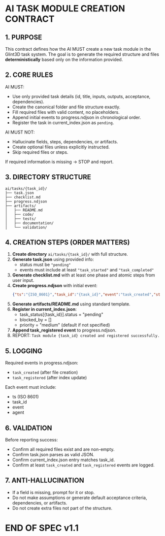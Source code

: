 # AI TASK MODULE CREATION CONTRACT

## 1. PURPOSE
This contract defines how the AI MUST create a new task module in the Glint3D task system.
The goal is to generate the required structure and files **deterministically** based only on the information provided.

## 2. CORE RULES

AI MUST:
- Use only provided task details (id, title, inputs, outputs, acceptance, dependencies).
- Create the canonical folder and file structure exactly.
- Fill required files with valid content, no placeholders.
- Append initial events to progress.ndjson in chronological order.
- Register the task in current_index.json as `pending`.

AI MUST NOT:
- Hallucinate fields, steps, dependencies, or artifacts.
- Create optional files unless explicitly instructed.
- Skip required files or steps.

If required information is missing → STOP and report.

## 3. DIRECTORY STRUCTURE

```
ai/tasks/{task_id}/
├── task.json
├── checklist.md
├── progress.ndjson
├── artifacts/
│   ├── README.md
│   ├── code/
│   ├── tests/
│   ├── documentation/
│   └── validation/
```

## 4. CREATION STEPS (ORDER MATTERS)

1. **Create directory** `ai/tasks/{task_id}/` with full structure.
2. **Generate task.json** using provided info:
   - status must be `"pending"`
   - events must include at least `"task_started"` and `"task_completed"`
3. **Generate checklist.md** with at least one phase and atomic steps from user input.
4. **Create progress.ndjson** with initial event:
   ```json
   {"ts":"{ISO_8601}","task_id":"{task_id}","event":"task_created","status":"pending","agent":"{agent}"}
   ```
5. **Generate artifacts/README.md** using standard template.
6. **Register in current_index.json**:
   - task_status[{task_id}].status = "pending"
   - blocked_by = []
   - priority = "medium" (default if not specified)
7. **Append task_registered event** to progress.ndjson.
8. REPORT: `Task module {task_id} created and registered successfully.`

## 5. LOGGING

Required events in progress.ndjson:
- `task_created` (after file creation)
- `task_registered` (after index update)

Each event must include:
- ts (ISO 8601)
- task_id
- event
- agent

## 6. VALIDATION

Before reporting success:
- Confirm all required files exist and are non-empty.
- Confirm task.json parses as valid JSON.
- Confirm current_index.json entry matches task_id.
- Confirm at least `task_created` and `task_registered` events are logged.

## 7. ANTI-HALLUCINATION

- If a field is missing, prompt for it or stop.
- Do not make assumptions or generate default acceptance criteria, dependencies, or artifacts.
- Do not create extra files not part of the structure.

# END OF SPEC v1.1
